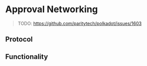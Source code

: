 # Approval Networking

> TODO: <https://github.com/paritytech/polkadot/issues/1603>

## Protocol

## Functionality